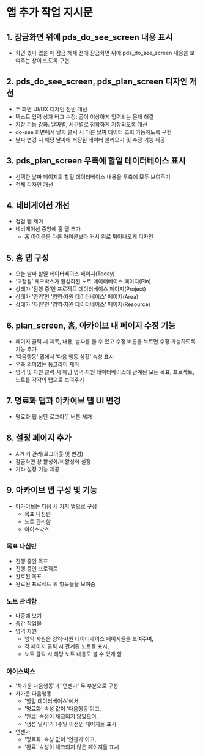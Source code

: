 # 앱 추가 작업 지시문

## 1. 잠금화면 위에 pds_do_see_screen 내용 표시
- 화면 껐다 켰을 때 잠금 해제 전에 잠금화면 위에 pds_do_see_screen 내용을 보여주는 창이 뜨도록 구현

## 2. pds_do_see_screen, pds_plan_screen 디자인 개선
- 두 화면 UI/UX 디자인 전반 개선
- 텍스트 입력 상자 버그 수정: 글이 이상하게 입력되는 문제 해결
- 저장 기능 강화: 날짜별, 시간별로 정확하게 저장되도록 개선
- do-see 화면에서 날짜 클릭 시 다른 날짜 데이터 조회 가능하도록 구현
- 날짜 변경 시 해당 날짜에 저장된 데이터 불러오기 및 수정 기능 제공

## 3. pds_plan_screen 우측에 할일 데이터베이스 표시
- 선택한 날짜 페이지의 할일 데이터베이스 내용을 우측에 모두 보여주기
- 전체 디자인 개선

## 4. 네비게이션 개선
- 점검 탭 제거
- 네비게이션 중앙에 홈 탭 추가
  - 홈 아이콘은 다른 아이콘보다 커서 위로 튀어나오게 디자인

## 5. 홈 탭 구성
- 오늘 날짜 할일 데이터베이스 페이지(Today)
- ‘고정됨’ 체크박스가 활성화된 노트 데이터베이스 페이지(Pin)
- 상태가 ‘진행 중’인 프로젝트 데이터베이스 페이지(Project)
- 상태가 ‘영역’인 '영역·자원 데이터베이스' 페이지(Area)
- 상태가 ‘자원’인 '영역·자원 데이터베이스' 페이지(Resource)

## 6. plan_screen, 홈, 아카이브 내 페이지 수정 기능
- 페이지 클릭 시 제목, 내용, 날짜를 볼 수 있고 수정 버튼을 누르면 수정 가능하도록 기능 추가
- ‘다음행동’ 탭에서 ‘다음 행동 상황’ 속성 표시
- 우측 의미없는 동그라미 제거
- 영역 및 자원 클릭 시 해당 영역·자원 데이터베이스에 관계된 모든 목표, 프로젝트, 노트를 각각의 탭으로 보여주기

## 7. 명료화 탭과 아카이브 탭 UI 변경
- 명료화 탭 상단 로그아웃 버튼 제거

## 8. 설정 페이지 추가
- API 키 관리(로그아웃 및 변경)
- 잠금화면 창 활성화/비활성화 설정
- 기타 설정 기능 제공

## 9. 아카이브 탭 구성 및 기능
- 아카이브는 다음 세 가지 탭으로 구성
  - 목표 나침반
  - 노트 관리함
  - 아이스박스

### 목표 나침반
- 진행 중인 목표
- 진행 중인 프로젝트
- 완료된 목표
- 완료된 프로젝트
위 항목들을 보여줌

### 노트 관리함
- 나중에 보기
- 중간 작업물
- 영역·자원
  - 영역·자원은 영역·자원 데이터베이스 페이지들을 보여주며,
  - 각 페이지 클릭 시 관계된 노트들 표시,
  - 노트 클릭 시 해당 노트 내용도 볼 수 있게 함

### 아이스박스
- '차가운 다음행동'과 '언젠가' 두 부분으로 구성
- 차가운 다음행동
  - '할일 데이터베이스'에서
  - '명료화' 속성 값이 '다음행동'이고,
  - '완료' 속성이 체크되지 않았으며,
  - '생성 일시'가 1주일 이전인 페이지들 표시
- 언젠가
  - '명료화' 속성 값이 '언젠가'이고,
  - '완료' 속성이 체크되지 않은 페이지들 표시


